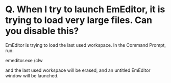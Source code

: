 # Q. When I try to launch EmEditor, it is trying to load very large files. Can you disable this?

EmEditor is trying to load the last used workspace. In the Command Prompt, run:

emeditor.exe /clw

and the last used workspace will be erased, and an untitled EmEditor window will be launched.